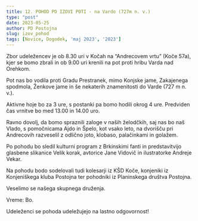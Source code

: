 ```yaml
---
title: 12. POHOD PO IZOVI POTI - na Vardo (727m n. v.)
type: "post"
date: 2023-05-25
author: PD Postojna
slug: izov_pohod
tags: [Novice, Dogodek, 'maj 2023', '2023']
---
```


Zbor udeležencev je ob 8.30 uri v Kočah na “Andrecovem vrtu” (Koče 57a), kjer se bomo zbrali in ob 9.00 uri krenili na pot proti hribu Varda nad Orehkom.

Pot nas bo vodila proti Gradu Prestranek, mimo Konjske jame, Zakajenega spodmola, Ženkove jame in še nekaterih znamenitosti do Varde (727 m n. v.).

Aktivne hoje bo za 3 ure, s postanki pa bomo hodili okrog 4 ure. Predviden čas vrnitve bo med 13.00 in 14.00 uro.

Ravno dovolj, da bomo spraznili zaloge v naših želodčkih, saj nas bo naš Vlado, s pomočnicama Ajdo in Špelo, kot vsako leto, na dvorišču pri Andrecovih razveselil z odlično joto, klobaso, palačinkami in golažem.

Po pohodu bo sledil kulturni program z Brkinskimi fanti in predstavitvijo glasbene slikanice Velik korak, avtorice Jane Vidovič in ilustratorke Andreje Vekar.

Na pohodu bodo sodelovali tudi kolesarji iz KŠD Koče, konjeniki iz Konjeniškega kluba Postojna ter pohodniki iz Planinskega društva Postojna.

Veselimo se našega skupnega druženja.

Vreme: Bo.

Udeleženci se pohoda udeležujejo na lastno odgovornost!
